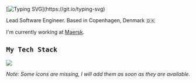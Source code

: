 [![Typing SVG](https://readme-typing-svg.herokuapp.com?color=258F76&lines=Hello,+I+am+Steffen;Bonjour,+je+m'appele+Steffen;Tere,+ma+olen+Steffen;Tjena,+jag+är+Steffen;Hej,+jeg+hedder+Steffen;)](https://git.io/typing-svg)

Lead Software Engineer. Based in Copenhagen, Denmark 🇩🇰

I'm currently working at [Maersk](https://www.maersk.com/).

## `My Tech Stack`
![](https://skillicons.dev/icons?i=kafka,go,azure,docker,kubernetes,git,github,githubactions,prometheus,grafana,java,spring,gradle,maven,elasticsearch,linux,postgres,jenkins,postman,bash,md,regex,cs,dotnet,py,typescript,html,react,redux,js,jest,css,sass,styledcomponents,bootstrap,electron,webpack&theme=dark&perline=10)

_Note: Some icons are missing, I will add them as soon as they are available._
